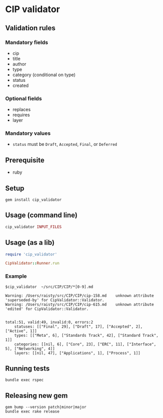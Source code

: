 # CIP validator

## Validation rules

### Mandatory fields

- cip
- title
- author
- type
- category (conditional on type)
- status
- created

### Optional fields

- replaces
- requires
- layer

### Mandatory values

- `status` must be `Draft`, `Accepted`, `Final`, or `Deferred`

## Prerequisite

- ruby

## Setup

```
gem install cip_validator
```

## Usage (command line)

```ruby
cip_validator INPUT_FILES
```

## Usage (as a lib)

```ruby
require 'cip_validator'

CipValidator::Runner.run 
```

### Example

```
$cip_validator  ~/src/CIP/CIP/*[0-9].md

Warning: /Users/raisty/src/CIP/CIP/cip-158.md 	 unknown attribute 'superseded-by' for CipValidator::Validator.
Warning: /Users/raisty/src/CIP/CIP/cip-615.md 	 unknown attribute 'edited' for CipValidator::Validator.


total:51, valid:49, invalid:0, errors:2
	statuses: [["Final", 29], ["Draft", 17], ["Accepted", 2], ["Active", 1]]
	types: [["Meta", 6], ["Standards Track", 42], ["Standard Track", 1]]
	categories: [[nil, 6], ["Core", 23], ["ERC", 11], ["Interface", 5], ["Networking", 4]]
	layers: [[nil, 47], ["Applications", 1], ["Process", 1]]

```

## Running tests

```
bundle exec rspec
```

## Releasing new gem

```
gem bump --version patch|minor|major
bundle exec rake release
```
